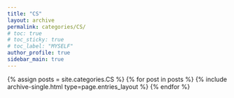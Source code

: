 ```yaml
---
title: "CS"
layout: archive
permalink: categories/CS/
# toc: true
# toc_sticky: true
# toc_label: "MYSELF"
author_profile: true
sidebar_main: true
---
```



{% assign posts = site.categories.CS %}
{% for post in posts %} {% include archive-single.html type=page.entries_layout %} {% endfor %}